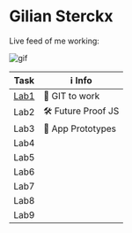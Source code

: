 # Gilian Sterckx
Live feed of me working:

![gif](https://media.tenor.com/2nKSTDDekOgAAAAC/coding-kira.gif)

| Task | ℹ️ Info |
|------|------|
| [Lab1](https://media.tenor.com/kIxJAr6w7qwAAAAC/gi-joe-destro.gif) | 🌳 GIT to work |
| Lab2 | 🛠️ Future Proof JS |
| Lab3 | 📱 App Prototypes |
| Lab4 |  |
| Lab5 |  |
| Lab6 |  |
| Lab7 |  |
| Lab8 |  |
| Lab9 |  |